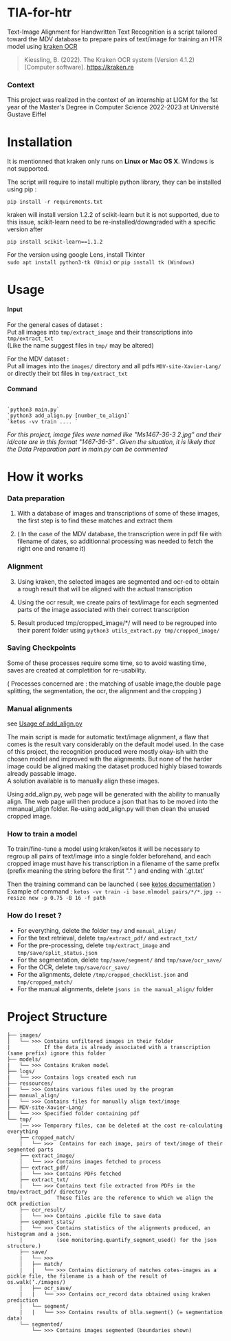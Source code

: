 # TIA-for-htr

Text-Image Alignment for Handwritten Text Recognition is a script tailored toward the MDV database to prepare pairs of text/image for training an HTR model using [kraken OCR](https://github.com/mittagessen/kraken)

> Kiessling, B. (2022). The Kraken OCR system (Version 4.1.2) [Computer software]. https://kraken.re

### Context

This project was realized in the context of an internship at LIGM for the 1st year of the Master's Degree in Computer Science 2022-2023 at Université Gustave Eiffel

# Installation

It is mentionned that kraken only runs on **Linux or Mac OS X**. Windows is not supported.

The script will require to install multiple python library, they can be installed using pip :

`pip install -r requirements.txt`

kraken will install version 1.2.2 of scikit-learn but it is not supported, due to this issue, scikit-learn need to be re-installed/downgraded with a specific version after

`pip install scikit-learn==1.1.2`

For the version using google Lens, install Tkinter <br>
`sudo apt install python3-tk (Unix)` or `pip install tk (Windows)`

# Usage

#### Input

For the general cases of dataset : <br>
Put all images into `tmp/extract_image` and their transcriptions into `tmp/extract_txt`<br>
(Like the name suggest files in `tmp/` may be altered)

For the MDV dataset : <br>
Put all images into the `images/` directory and all pdfs `MDV-site-Xavier-Lang/` or directly their txt files in `tmp/extract_txt`
#### Command

```

`python3 main.py`
`python3 add_align.py [number_to_align]`
`ketos -vv train .... `

```

*For this project, image files were named like "Ms1467-36-3 2.jpg" and their id/cote are in this format "1467-36-3" . 
Given the situation, it is likely that the Data Preparation part in main.py can be commented*

# How it works

### Data preparation

1. With a database of images and transcriptions of some of these images, the first step is to find these matches and extract them

2. ( In the case of the MDV database, the transcription were in pdf file with filename of dates, so additionnal processing was needed to fetch the right one and rename it)

### Alignment

3. Using kraken, the selected images are segmented and ocr-ed to obtain a rough result that will be aligned with the actual transcription

4. Using the ocr result, we create pairs of text/image for each segmented parts of the image associated with their correct transcription

5. Result produced tmp/cropped_image/\*/ will need to be regrouped into their parent folder using `python3 utils_extract.py tmp/cropped_image/`

### Saving Checkpoints

Some of these processes require some time, so to avoid wasting time, saves are created at completition for re-usability.

( Processes concerned are : the matching of usable image,the double page splitting, the segmentation, the ocr, the alignment and the cropping )

### Manual alignments

see [Usage of add_align.py](/manual_align/README.md) 

The main script is made for automatic text/image alignment, a flaw that comes is the result vary considerably on the default model used.
In the case of this project, the recognition produced were mostly okay-ish with the chosen model and improved with the alignments. But none of the harder image could be aligned making the dataset produced highly biased towards already passable image.  <br /> 
A solution available is to manually align these images. <br />

Using add_align.py, web page will be generated with the ability to manually align. The web page will then produce a json that has to be moved into the mmanual_align folder. Re-using add_align.py will then clean the unused cropped image.
### How to train a model

To train/fine-tune a model using kraken/ketos it will be necessary to regroup all pairs of text/image into a single folder beforehand, and each cropped image must have his transcription in a filename of the same prefix (prefix meaning the string before the first "." ) and ending with '.gt.txt'

Then the training command can be launched ( see [ketos documentation](https://kraken.re/4.3.0/ketos.html) ) <br />
Example of command : `ketos -vv train -i base.mlmodel pairs/*/*.jpg --resize new -p 0.75 -B 16 -f path`

### How do I reset ?

- For everything, delete the folder `tmp/` and `manual_align/`
- For the text retrieval, delete `tmp/extract_pdf/` and `extract_txt/`
- For the pre-processing, delete `tmp/extract_image` and `tmp/save/split_status.json`
- For the segmentation, delete `tmp/save/segment/` and `tmp/save/ocr_save/`
- For the OCR, delete `tmp/save/ocr_save/`
- For the alignments, delete `/tmp/cropped_checklist.json` and `tmp/cropped_match/`
- For the manual alignments, delete `jsons in the manual_align/` folder

# Project Structure

```
├── images/
│   └── >>> Contains unfiltered images in their folder 
|           If the data is already associated with a transcription (same prefix) ignore this folder
├── models/
|   └── >>> Contains Kraken model
├── logs/
|   └── >>> Contains logs created each run
├── ressources/
|   └── >>> Contains various files used by the program
├── manual_align/
|   └── >>> Contains files for manually align text/image
├── MDV-site-Xavier-Lang/
|   └── >>> Specified folder containing pdf
└── tmp/
    |── >>> Temporary files, can be deleted at the cost re-calculating everything
    ├── cropped_match/
    |   └── >>>  Contains for each image, pairs of text/image of their segmented parts
    ├── extract_image/
    |   └── >>> Contains images fetched to process
    ├── extract_pdf/
    |   └── >>> Contains PDFs fetched
    ├── extract_txt/
    |   └── >>> Contains text file extracted from PDFs in the tmp/extract_pdf/ directory
    |           These files are the reference to which we align the OCR prediction
    ├── ocr_result/
    |   └── >>> Contains .pickle file to save data
    ├── segment_stats/
    |   └── >>> Contains statistics of the alignments produced, an histogram and a json. 
    |           (see monitoring.quantify_segment_used() for the json structure.)
    ├── save/
    |   └── >>>
    │   ├── match/
    |   |   └── >>> Contains dictionary of matches cotes-images as a pickle file, the filename is a hash of the result of os.walk(‘./images/)
    │   ├── ocr_save/
    |   |   └── >>> Contains ocr_record data obtained using kraken prediction
    │   └── segment/
    |   |   └── >>> Contains results of blla.segment() (= segmentation data)
    └── segmented/
        └── >>> Contains images segmented (boundaries shown)

```

